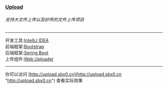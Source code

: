 ### [Upload](http://upload.sbx0.cn "Upload")   
   
###### 支持大文件上传以及妙传的文件上传项目
   
------------   
   
开发工具:[IntelliJ IDEA](https://www.jetbrains.com/idea/ "IntelliJ IDEA")   
前端框架:[Bootstrap](https://getbootstrap.com/ "Bootstrap")   
后端框架:[Spring Boot](https://spring.io/projects/spring-boot "Spring Boot")   
上传组件:[Web Uploader](http://fex.baidu.com/webuploader/ "Web Uploader")   
   
------------
   
你可以访问 [http://upload.sbx0.cn](http://upload.sbx0.cn "http://upload.sbx0.cn") 查看实际效果